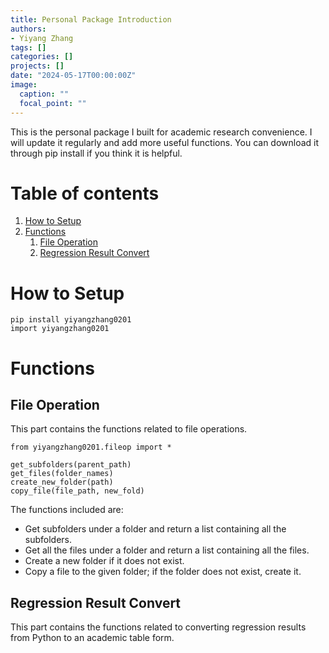 ```yaml
---
title: Personal Package Introduction
authors:
- Yiyang Zhang
tags: []
categories: []
projects: []
date: "2024-05-17T00:00:00Z"
image:
  caption: ""
  focal_point: ""
---
```


This is the personal package I built for academic research convenience. I will update it regularly and add more useful functions. You can download it through pip install if you think it is helpful.

# Table of contents
1. [How to Setup](#Setup)
2. [Functions](#Functions)
    1. [File Operation](#fileop)
    2. [Regression Result Convert](#regconv)

# How to Setup <a name="Setup"></a>

```{python}
pip install yiyangzhang0201
import yiyangzhang0201
```

# Functions <a name="Functions"></a>
## File Operation <a name="fileop"></a>

This part contains the functions related to file operations.

```{python}
from yiyangzhang0201.fileop import *

get_subfolders(parent_path)
get_files(folder_names)
create_new_folder(path)
copy_file(file_path, new_fold)
```
The functions included are:
* Get subfolders under a folder and return a list containing all the subfolders.
* Get all the files under a folder and return a list containing all the files.
* Create a new folder if it does not exist.
* Copy a file to the given folder; if the folder does not exist, create it.

## Regression Result Convert <a name="regconv"></a>

This part contains the functions related to converting regression results from Python to an academic table form.
